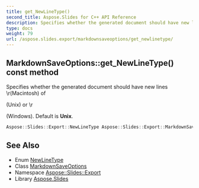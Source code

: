 ```yaml
---
title: get_NewLineType()
second_title: Aspose.Slides for C++ API Reference
description: Specifies whether the generated document should have new lines \r(Macintosh) of (Unix) or \r(Windows). Default is Unix.
type: docs
weight: 79
url: /aspose.slides.export/markdownsaveoptions/get_newlinetype/
---
```

## MarkdownSaveOptions::get_NewLineType() const method


Specifies whether the generated document should have new lines \r(Macintosh) of 

(Unix) or \r

(Windows). Default is **Unix**.

```cpp
Aspose::Slides::Export::NewLineType Aspose::Slides::Export::MarkdownSaveOptions::get_NewLineType() const
```

## See Also

* Enum [NewLineType](../../newlinetype/)
* Class [MarkdownSaveOptions](../)
* Namespace [Aspose::Slides::Export](../../)
* Library [Aspose.Slides](../../../)